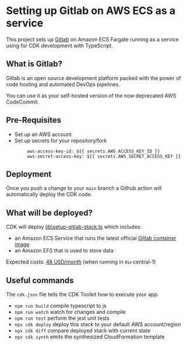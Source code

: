 # Setting up Gitlab on AWS ECS as a service

This project sets up [Gitlab](https://docs.gitlab.com/ee/install/docker/) on Amazon ECS Fargate running as a service using for CDK development with TypeScript.


## What is Gitlab?
Gitlab is an open source development platform packed with the power of code hosting and automated DevOps pipelines.

You can use it as your self-hosted version of the now deprecated AWS CodeCommit.

## Pre-Requisites
- Set up an AWS account
- Set up secrets for your repository/fork
```
        aws-access-key-id: ${{ secrets.AWS_ACCESS_KEY_ID }}
        aws-secret-access-key: ${{ secrets.AWS_SECRET_ACCESS_KEY }}
```

## Deployment
Once you push a change to your `main` branch a Github action will automatically deploy the CDK code.

## What will be deployed?
CDK will deploy [lib\setup-gitlab-stack.ts](lib\setup-gitlab-stack.ts) which includes:
- an Amazon ECS Service that runs the latest official [Gitlab container image](https://hub.docker.com/r/gitlab/gitlab-ce)
- an Amazon EFS that is used to store data

Expected costs: [48 USD/month](https://calculator.aws/#/estimate?id=970c8026a305dd39246aa7d2665d5d398ad108d7) (when running in eu-central-1)

## Useful commands

The `cdk.json` file tells the CDK Toolkit how to execute your app.

* `npm run build`   compile typescript to js
* `npm run watch`   watch for changes and compile
* `npm run test`    perform the jest unit tests
* `npx cdk deploy`  deploy this stack to your default AWS account/region
* `npx cdk diff`    compare deployed stack with current state
* `npx cdk synth`   emits the synthesized CloudFormation template
